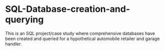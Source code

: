 # SQL-Database-creation-and-querying
This is an SQL project/case study where comprehensive databases have been created and queried for a hypothetical automobile retailer and garage handler.
